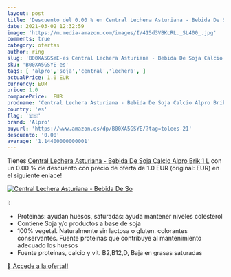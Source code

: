 ```yaml
---
layout: post
title: 'Descuento del 0.00 % en Central Lechera Asturiana - Bebida De So'
date: 2021-03-02 12:32:59
image: 'https://m.media-amazon.com/images/I/415d3VBKcRL._SL400_.jpg'
comments: true
category: ofertas
author: ring
slug: 'B00XA5GSYE-es Central Lechera Asturiana - Bebida De Soja Calcio Alpro...'
sku: 'B00XA5GSYE-es'
tags: [ 'alpro','soja','central','lechera', ]
actualPrice: 1.0 EUR
currency: EUR
price: 1.0
comparePrice:  EUR
prodname: 'Central Lechera Asturiana - Bebida De Soja Calcio Alpro Brik 1 L'
country: 'es'
flag: '🇪🇸'
brand: 'Alpro'
buyurl: 'https://www.amazon.es/dp/B00XA5GSYE/?tag=tolees-21'
descuento: '0.00'
average: '1.14400000000001'
---
```


Tienes [Central Lechera Asturiana - Bebida De Soja Calcio Alpro Brik 1 L](https://www.amazon.es/dp/B00XA5GSYE/?tag=tolees-21) con un 0.00 % de descuento con precio de oferta de 1.0 EUR (original:  EUR) en el siguiente enlace!

[![Central Lechera Asturiana - Bebida De So](https://m.media-amazon.com/images/I/415d3VBKcRL._SL400_.jpg)](https://www.amazon.es/dp/B00XA5GSYE/?tag=tolees-21)

ℹ️:

- Proteinas: ayudan huesos, saturadas: ayuda mantener niveles colesterol
- Contiene Soja y/o productos a base de soja
- 100% vegetal. Naturalmente sin lactosa o gluten. colorantes conservantes. Fuente proteinas que contribuye al mantenimiento adecuado los huesos
- Fuente proteinas, calcio y vit. B2,B12,D, Baja en grasas saturadas

[🛒 Accede a la oferta!!](https://www.amazon.es/dp/B00XA5GSYE/?tag=tolees-21)
